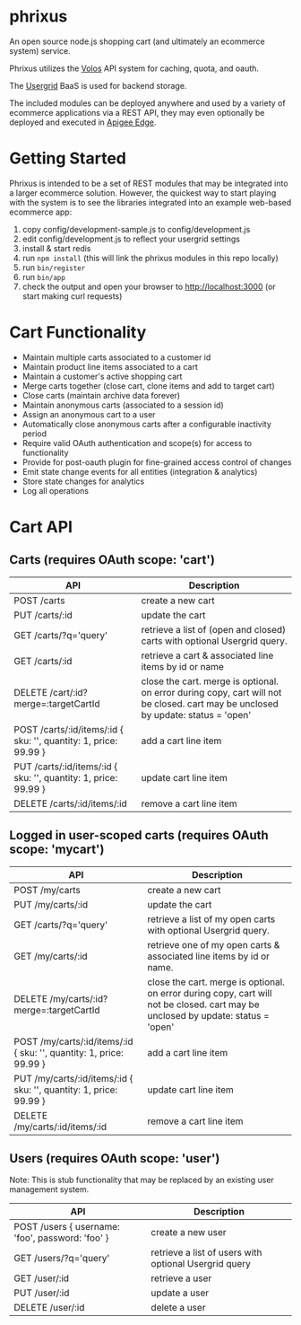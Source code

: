 phrixus
=======

An open source node.js shopping cart (and ultimately an ecommerce system) service.

Phrixus utilizes the [Volos](https://github.com/apigee/volos) API system for caching, quota, and oauth.

The [Usergrid](https://github.com/usergrid/usergrid) BaaS is used for backend storage.

The included modules can be deployed anywhere and used by a variety of ecommerce applications via a REST API,
they may even optionally be deployed and executed in [Apigee Edge](http://apigee.com).


Getting Started
===============
Phrixus is intended to be a set of REST modules that may be integrated into a larger ecommerce solution.
However, the quickest way to start playing with the system is to see the libraries integrated into an
example web-based ecommerce app:

1. copy config/development-sample.js to config/development.js
2. edit config/development.js to reflect your usergrid settings
3. install & start redis
4. run `npm install` (this will link the phrixus modules in this repo locally)
5. run `bin/register`
6. run `bin/app`
7. check the output and open your browser to [http://localhost:3000]() (or start making curl requests)


Cart Functionality
==================
* Maintain multiple carts associated to a customer id
* Maintain product line items associated to a cart
* Maintain a customer's active shopping cart
* Merge carts together (close cart, clone items and add to target cart)
* Close carts (maintain archive data forever)
* Maintain anonymous carts (associated to a session id)
* Assign an anonymous cart to a user
* Automatically close anonymous carts after a configurable inactivity period
* Require valid OAuth authentication and scope(s) for access to functionality
* Provide for post-oauth plugin for fine-grained access control of changes
* Emit state change events for all entities (integration & analytics)
* Store state changes for analytics
* Log all operations


Cart API
========

Carts (requires OAuth scope: 'cart')
-----------------------------------

| API                   | Description |
| ---                   | ----------- |
| POST /carts           | create a new cart |
| PUT /carts/:id        | update the cart |
| GET /carts/?q='query' | retrieve a list of (open and closed) carts with optional Usergrid query. |
| GET /carts/:id        | retrieve a cart & associated line items by id or name |
| DELETE /cart/:id?merge=:targetCartId | close the cart. merge is optional. on error during copy, cart will not be closed. cart may be unclosed by update: status = 'open' |
| POST /carts/:id/items/:id { sku: '<sku>', quantity: 1, price: 99.99 } | add a cart line item |
| PUT /carts/:id/items/:id { sku: '<sku>', quantity: 1, price: 99.99 }  | update cart line item |
| DELETE /carts/:id/items/:id                                           | remove a cart line item |


Logged in user-scoped carts (requires OAuth scope: 'mycart')
----------------------------------------------------------

| API                   | Description |
| ---                   | ----------- |
| POST /my/carts        | create a new cart |
| PUT /my/carts/:id     | update the cart |
| GET /carts/?q='query' | retrieve a list of my open carts with optional Usergrid query. |
| GET /my/carts/:id     | retrieve one of my open carts & associated line items by id or name.|
| DELETE /my/carts/:id?merge=:targetCartId | close the cart. merge is optional. on error during copy, cart will not be closed. cart may be unclosed by update: status = 'open' |
| POST /my/carts/:id/items/:id { sku: '<sku>', quantity: 1, price: 99.99 } | add a cart line item |
| PUT /my/carts/:id/items/:id { sku: '<sku>', quantity: 1, price: 99.99 }  | update cart line item |
| DELETE /my/carts/:id/items/:id                                           | remove a cart line item |


Users (requires OAuth scope: 'user')
------------------------------------

Note: This is stub functionality that may be replaced by an existing user management system.

| API                   | Description |
| ---                   | ----------- |
| POST /users { username: 'foo', password: 'foo' } | create a new user |
| GET /users/?q='query' | retrieve a list of users with optional Usergrid query |
| GET /user/:id         | retrieve a user |
| PUT /user/:id         | update a user |
| DELETE /user/:id      | delete a user |
